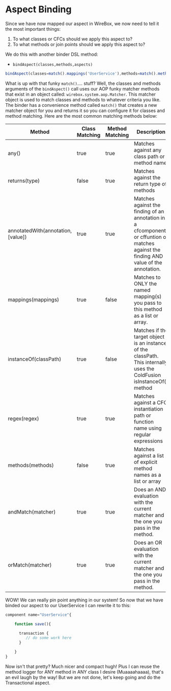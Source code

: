 # Aspect Binding

Since we have now mapped our aspect in WireBox, we now need to tell it the most important things:

1. To what classes or CFCs should we apply this aspect to?
2. To what methods or join points should we apply this aspect to?

We do this with another binder DSL method:

* `bindAspect(classes,methods,aspects)`

```javascript
bindAspect(classes=match().mappings('UserService'),methods=match().methods('save'),aspects="MethodLogger");
```

What is up with that funky `match()`.... stuff? Well, the classes and methods arguments of the `bindAspect()` call uses our AOP funky matcher methods that exist in an object called: `wirebox.system.aop.Matcher`. This matcher object is used to match classes and methods to whatever criteria you like. The binder has a convenience method called `match()` that creates a new matcher object for you and returns it so you can configure it for classes and method matching. Here are the most common matching methods below:

| Method                             | Class Matching | Method Matching | Description                                                                                                                            |
| ---------------------------------- | -------------- | --------------- | -------------------------------------------------------------------------------------------------------------------------------------- |
| any()                              | true           | true            | Matches against any class path or method name                                                                                          |
| returns(type)                      | false          | true            | Matches against the return type of methods                                                                                             |
| annotatedWith(annotation,\[value]) | true           | true            | Matches against the finding of an annotation in a cfcomponent or cffuntion or matches against the finding AND value of the annotation. |
| mappings(mappings)                 | true           | false           | Matches to ONLY the named mapping(s) you pass to this method as a list or array.                                                       |
| instanceOf(classPath)              | true           | false           | Matches if the target object is an instance of the classPath. This internally uses the ColdFusion isInstanceOf() method                |
| regex(regex)                       | true           | true            | Matches against a CFC instantiation path or function name using regular expressions                                                    |
| methods(methods)                   | false          | true            | Matches against a list of explicit method names as a list or array                                                                     |
| andMatch(matcher)                  | true           | true            | Does an AND evaluation with the current matcher and the one you pass in the method.                                                    |
| orMatch(matcher)                   | true           | true            | Does an OR evaluation with the current matcher and the one you pass in the method.                                                     |

WOW! We can really pin point anything in our system! So now that we have binded our aspect to our UserService I can rewrite it to this:

```javascript
component name="UserService"{

    function save(){

      transaction {
         // do some work here
      }

    }
}
```

Now isn't that pretty? Much nicer and compact hugh! Plus I can reuse the method logger for ANY method in ANY class I desire (Muaaaahaaaa), that's an evil laugh by the way! But we are not done, let's keep going and do the Transactional aspect.
